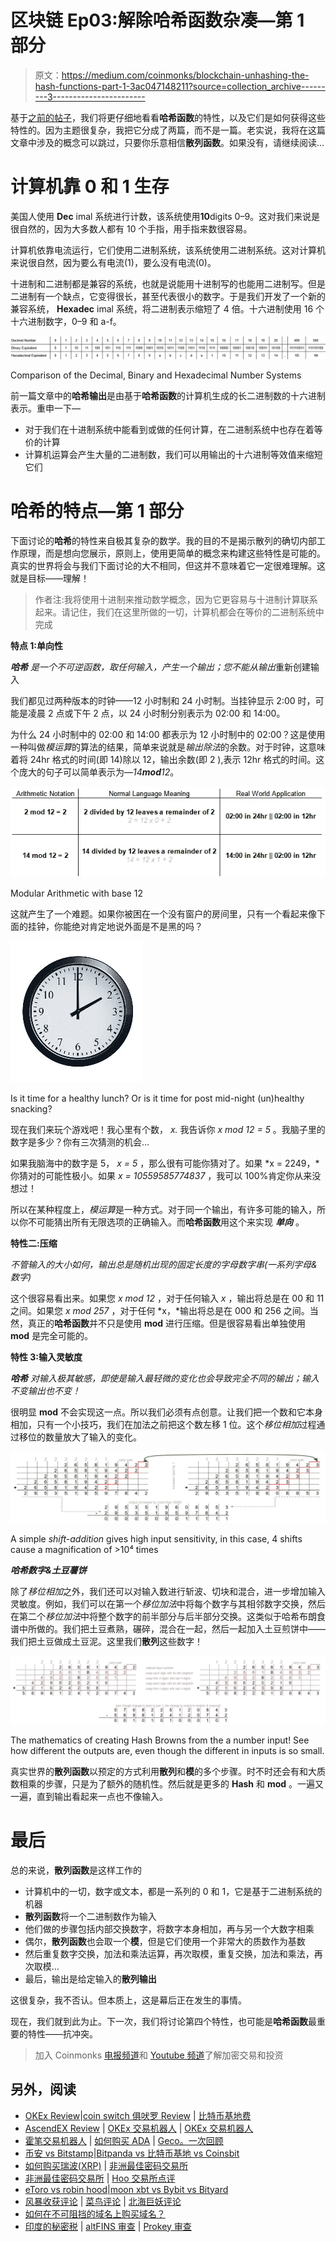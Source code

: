 # 区块链 Ep03:解除哈希函数杂凑—第 1 部分

> 原文：<https://medium.com/coinmonks/blockchain-unhashing-the-hash-functions-part-1-3ac047148211?source=collection_archive---------3----------------------->

基于[之前的帖子](/coinmonks/blockchain-unboxing-the-block-598b633741b3)，我们将更仔细地看看**哈希函数**的特性，以及它们是如何获得这些特性的。因为主题很复杂，我把它分成了两篇，而不是一篇。老实说，我将在这篇文章中涉及的概念可以跳过，只要你乐意相信**散列函数**。如果没有，请继续阅读…

# 计算机靠 0 和 1 生存

美国人使用 **Dec** imal 系统进行计数，该系统使用**10**digits 0–9。这对我们来说是很自然的，因为大多数人都有 10 个手指，用手指来数很容易。

计算机依靠电流运行，它们使用二进制系统，该系统使用二进制系统。这对计算机来说很自然，因为要么有电流(1)，要么没有电流(0)。

十进制和二进制都是兼容的系统，也就是说能用十进制写的也能用二进制写。但是二进制有一个缺点，它变得很长，甚至代表很小的数字。于是我们开发了一个新的兼容系统， **Hexadec** imal 系统，将二进制表示缩短了 4 倍。十六进制使用 16 个十六进制数字，0–9 和 a-f。

![](img/6dbd4a3d54ca987247b38f94a3cb35e8.png)

Comparison of the Decimal, Binary and Hexadecimal Number Systems

前一篇文章中的**哈希输出**是由基于**哈希函数**的计算机生成的长二进制数的十六进制表示。重申一下—

*   对于我们在十进制系统中能看到或做的任何计算，在二进制系统中也存在着等价的计算
*   计算机运算会产生大量的二进制数，我们可以用输出的十六进制等效值来缩短它们

# **哈希的特点—第 1 部分**

下面讨论的**哈希**的特性来自极其复杂的数学。我的目的不是揭示散列的确切内部工作原理，而是想向您展示，原则上，使用更简单的概念来构建这些特性是可能的。真实的世界将会与我们下面讨论的大不相同，但这并不意味着它一定很难理解。这就是目标——理解！

> 作者注:我将使用十进制来推动数学概念，因为它更容易与十进制计算联系起来。请记住，我们在这里所做的一切，计算机都会在等价的二进制系统中完成

**特点 1:单向性**

***哈希*** *是一个不可逆函数，取任何输入，产生一个输出；您不能从输出*重新创建输入

我们都见过两种版本的时钟——12 小时制和 24 小时制。当挂钟显示 2:00 时，可能是凌晨 2 点或下午 2 点，以 24 小时制分别表示为 02:00 和 14:00。

为什么 24 小时制中的 02:00 和 14:00 都表示为 12 小时制中的 02:00？这是使用一种叫做*模运算*的算法的结果，简单来说就是*输出除法*的余数。对于时钟，这意味着将 24hr 格式的时间(即 14)除以 12，输出余数(即 2 ),表示 12hr 格式的时间。这个庞大的句子可以简单表示为—*14****mod****12*。

![](img/111c11f27c59f03c2772b38f379ec257.png)

Modular Arithmetic with base 12

这就产生了一个难题。如果你被困在一个没有窗户的房间里，只有一个看起来像下面的挂钟，你能绝对肯定地说外面是不是黑的吗？

![](img/bc2dc77d27778e22733d42245984df90.png)

Is it time for a healthy lunch? Or is it time for post mid-night (un)healthy snacking?

现在我们来玩个游戏吧！我心里有个数， *x.* 我告诉你 *x mod 12 = 5* 。我脑子里的数字是多少？你有三次猜测的机会…

如果我脑海中的数字是 5， *x = 5* ，那么很有可能你猜对了。如果 *x = 2249，*你猜对的可能性极小。如果 *x = 10559585774837* ，我可以 100%肯定你从来没想过！

所以在某种程度上，*模运算*是一种方式。对于同一个输出，有许多可能的输入，所以你不可能猜出所有无限选项的正确输入。而**哈希函数**用这个来实现 ***单向*** 。

**特性二:压缩**

*不管输入的大小如何，输出总是随机出现的固定长度的字母数字串(一系列字母&数字)*

这个很容易看出来。如果您 *x mod 12* ，对于任何输入 *x* ，输出将总是在 00 和 11 之间。如果您 *x mod 257* ，对于任何 *x，*输出将总是在 000 和 256 之间。当然，真正的**哈希函数**并不只是使用 **mod** 进行压缩。但是很容易看出单独使用 **mod** 是完全可能的。

**特性 3:输入灵敏度**

***哈希*** *对输入极其敏感，即使是输入最轻微的变化也会导致完全不同的输出；输入不变输出也不变！*

很明显 **mod** 不会实现这一点。所以我们必须有点创意。让我们把一个数和它本身相加，只有一个小技巧，我们在加法之前把这个数左移 1 位。这个*移位相加*过程通过移位的数量放大了输入的变化。

![](img/08e7993d461db562be4c07f203e7f2fa.png)

A simple *shift-addition* gives high input sensitivity, in this case, 4 shifts cause a magnification of >10⁴ times

***哈希数字&土豆薯饼***

除了*移位相加*之外，我们还可以对输入数进行斩波、切块和混合，进一步增加输入灵敏度。例如，我们可以在第一个*移位加法*中将每个数字与其相邻数字交换，然后在第二个*移位加法*中将整个数字的前半部分与后半部分交换。这类似于哈希布朗食谱中所做的。我们把土豆煮熟，碾碎，混合在一起，然后一起加入土豆煎饼中——我们把土豆做成土豆泥。这里我们**散列**这些数字！

![](img/fd3b7f8d6e40f880baf8426f4adba2ad.png)

The mathematics of creating Hash Browns from the a number input! See how different the outputs are, even though the different in inputs is so small.

真实世界的**散列函数**以预定的方式利用**散列**和**模**的多个步骤。时不时还会有和大质数相乘的步骤，只是为了额外的随机性。然后就是更多的 **Hash** 和 **mod** 。一遍又一遍，直到输出看起来一点也不像输入。

# 最后

总的来说，**散列函数**是这样工作的

*   计算机中的一切，数字或文本，都是一系列的 0 和 1，它是基于二进制系统的机器
*   **散列函数**将一个二进制数作为输入
*   他们做的步骤包括内部交换数字，将数字本身相加，再与另一个大数字相乘
*   偶尔，**散列函数**也会取一个**模**，但是它们使用一个非常大的质数作为基数
*   然后重复数字交换，加法和乘法运算，再次取模，重复交换，加法和乘法，再次取模…
*   最后，输出是给定输入的**散列输出**

这很复杂，我不否认。但本质上，这是幕后正在发生的事情。

现在，我们就到此为止。下一次，我们将讨论第四个特性，也可能是**哈希函数**最重要的特性——抗冲突。

> 加入 Coinmonks [电报频道](https://t.me/coincodecap)和 [Youtube 频道](https://www.youtube.com/c/coinmonks/videos)了解加密交易和投资

## 另外，阅读

*   [OKEx Review](/coinmonks/okex-review-6b369304110f)|[coin switch 俱吠罗 Review](/coinmonks/coinswitch-kuber-review-1a8dc5c7a739) | [比特币基地费](/coinmonks/coinbase-fees-831e77d4f2c5)
*   [AscendEX Review](/coinmonks/ascendex-review-53e829cf75fa) | [OKEx 交易机器人](/coinmonks/okex-trading-bots-234920f61e60) | [OKEx 交易机器人](/coinmonks/okex-trading-bots-234920f61e60)
*   [霍笔交易机器人](https://blog.coincodecap.com/huobi-trading-bot) | [如何购买 ADA](https://blog.coincodecap.com/buy-ada-cardano) | [Geco。一次回顾](https://blog.coincodecap.com/geco-one-review)
*   [币安 vs Bitstamp](https://blog.coincodecap.com/binance-vs-bitstamp)|[Bitpanda vs 比特币基地 vs Coinsbit](https://blog.coincodecap.com/bitpanda-coinbase-coinsbit)
*   [如何购买瑞波(XRP)](https://blog.coincodecap.com/buy-ripple-india) | [非洲最佳密码交易所](https://blog.coincodecap.com/crypto-exchange-africa)
*   [非洲最佳密码交易所](https://blog.coincodecap.com/crypto-exchange-africa) | [Hoo 交易所点评](https://blog.coincodecap.com/hoo-exchange-review)
*   [eToro vs robin hood](https://blog.coincodecap.com/etoro-robinhood)|[moon xbt vs Bybit vs Bityard](https://blog.coincodecap.com/bybit-bityard-moonxbt)
*   [风暴收获评论](https://blog.coincodecap.com/stormgain-review) | [菜鸟评论](https://blog.coincodecap.com/probit-review) | [北海巨妖评论](/coinmonks/kraken-review-6165fc1056ac)
*   [如何在不可阻挡的域名上购买域名？](https://blog.coincodecap.com/buy-domain-on-unstoppable-domains)
*   [印度的秘密税](https://blog.coincodecap.com/crypto-tax-india) | [altFINS 审查](https://blog.coincodecap.com/altfins-review) | [Prokey 审查](/coinmonks/prokey-review-26611173c13c)